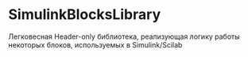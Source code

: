 # SimulinkBlocksLibrary
Легковесная Header-only библиотека, реализующая логику работы некоторых блоков, используемых в Simulink/Scilab 
